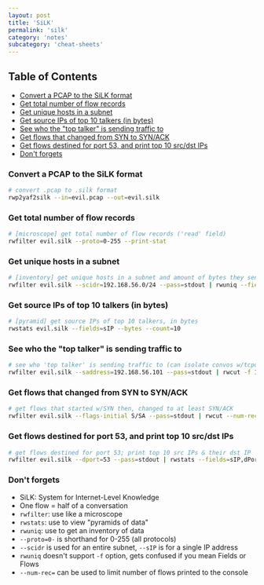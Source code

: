 ```yaml
---
layout: post
title: 'SiLK'
permalink: 'silk'
category: 'notes'
subcategory: 'cheat-sheets'
---
```


## Table of Contents
* [Convert a PCAP to the SiLK format](#convert-a-pcap-to-the-silk-format)
* [Get total number of flow records](#get-total-number-of-flow-records)
* [Get unique hosts in a subnet](#get-unique-hosts-in-a-subnet)
* [Get source IPs of top 10 talkers (in bytes)](#get-source-ips-of-top-10-talkers-in-bytes)
* [See who the "top talker" is sending traffic to](#see-who-the-top-talker-is-sending-traffic-to)
* [Get flows that changed from SYN to SYN/ACK](#get-flows-that-changed-from-syn-to-synack)
* [Get flows destined for port 53, and print top 10 src/dst IPs](#get-flows-destined-for-port-53-and-print-top-10-srcdst-ips)
* [Don't forgets](#dont-forgets)

### Convert a PCAP to the SiLK format
```bash
# convert .pcap to .silk format
rwp2yaf2silk --in=evil.pcap --out=evil.silk
```

### Get total number of flow records
```bash
# [microscope] get total number of flow records ('read' field)
rwfilter evil.silk --proto=0-255 --print-stat
```

### Get unique hosts in a subnet
```bash
# [inventory] get unique hosts in a subnet and amount of bytes they sent
rwfilter evil.silk --scidr=192.168.56.0/24 --pass=stdout | rwuniq --fields=sIP --values=bytes
```

### Get source IPs of top 10 talkers (in bytes)
```bash
# [pyramid] get source IPs of top 10 talkers, in bytes
rwstats evil.silk --fields=sIP --bytes --count=10
```

### See who the "top talker" is sending traffic to
```bash
# see who 'top talker' is sending traffic to (can isolate convos w/tcpdump)
rwfilter evil.silk --saddress=192.168.56.101 --pass=stdout | rwcut -f 1-8
```

### Get flows that changed from SYN to SYN/ACK
```bash
# get flows that started w/SYN then, changed to at least SYN/ACK
rwfilter evil.silk --flags-initial S/SA --pass=stdout | rwcut --num-rec=5
```

### Get flows destined for port 53, and print top 10 src/dst IPs
```bash
# get flows destined for port 53; print top 10 src IPs & their dst IP
rwfilter evil.silk --dport=53 --pass=stdout | rwstats --fields=sIP,dPort --count=10
```

### Don't forgets
* SiLK: System for Internet-Level Knowledge
* One flow = half of a conversation
* `rwfilter`: use like a microscope
* `rwstats`: use to view "pyramids of data"
* `rwuniq`: use to get an inventory of data
* `--proto=0-` is shorthand for 0-255 (all protocols)
* `--scidr` is used for an entire subnet, `--sIP` is for a single IP address
* `rwuniq` doesn't support `-f` option, gets confused if you mean Fields or Flows
* `--num-rec=` can be used to limit number of flows printed to the console
